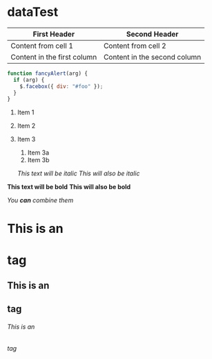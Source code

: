 # dataTest

| First Header                | Second Header                |
| --------------------------- | ---------------------------- |
| Content from cell 1         | Content from cell 2          |
| Content in the first column | Content in the second column |

```javascript
function fancyAlert(arg) {
  if (arg) {
    $.facebox({ div: "#foo" });
  }
}
```

1. Item 1
1. Item 2
1. Item 3

   1. Item 3a
   1. Item 3b

   _This text will be italic_
   _This will also be italic_

**This text will be bold**
**This will also be bold**

_You **can** combine them_

# This is an <h1> tag

## This is an <h2> tag

###### This is an <h6> tag

